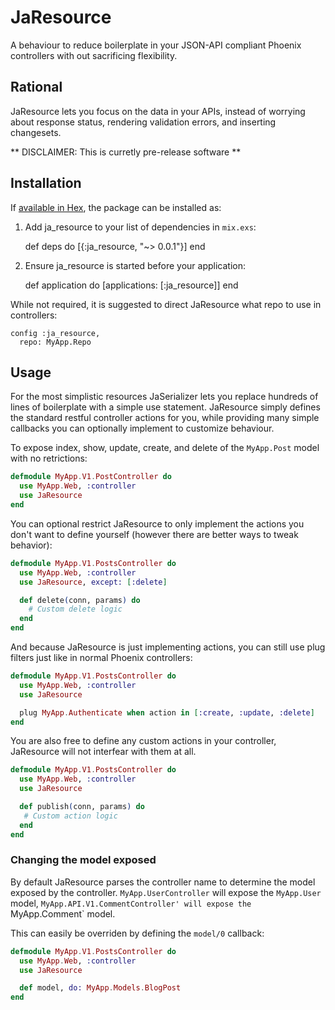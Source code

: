 # JaResource

A behaviour to reduce boilerplate in your JSON-API compliant Phoenix 
controllers with out sacrificing flexibility.

## Rational

JaResource lets you focus on the data in your APIs, instead of worrying about 
response status, rendering validation errors, and inserting changesets.

** DISCLAIMER: This is curretly pre-release software **

## Installation

If [available in Hex](https://hex.pm/docs/publish), the package can be installed as:

  1. Add ja_resource to your list of dependencies in `mix.exs`:

        def deps do
          [{:ja_resource, "~> 0.0.1"}]
        end

  2. Ensure ja_resource is started before your application:

        def application do
          [applications: [:ja_resource]]
        end

While not required, it is suggested to direct JaResource what repo to use in
controllers:

    config :ja_resource,
      repo: MyApp.Repo


## Usage

For the most simplistic resources JaSerializer lets you replace hundreds of 
lines of boilerplate with a simple use statement. JaResource simply defines
the standard restful controller actions for you, while providing many simple
callbacks you can optionally implement to customize behaviour.

To expose index, show, update, create, and delete of the `MyApp.Post` model 
with no retrictions:

```elixir
defmodule MyApp.V1.PostController do
  use MyApp.Web, :controller
  use JaResource
end
```

You can optional restrict JaResource to only implement the actions you don't 
want to define yourself (however there are better ways to tweak behavior):

```elixir
defmodule MyApp.V1.PostsController do
  use MyApp.Web, :controller
  use JaResource, except: [:delete]

  def delete(conn, params) do
    # Custom delete logic
  end
end
```

And because JaResource is just implementing actions, you can still use plug 
filters just like in normal Phoenix controllers:

```elixir
defmodule MyApp.V1.PostsController do
  use MyApp.Web, :controller
  use JaResource

  plug MyApp.Authenticate when action in [:create, :update, :delete]
end
```

You are also free to define any custom actions in your controller, JaResource
will not interfear with them at all.

```elixir
defmodule MyApp.V1.PostsController do
  use MyApp.Web, :controller
  use JaResource

  def publish(conn, params) do
   # Custom action logic
  end
end
```

### Changing the model exposed

By default JaResource parses the controller name to determine the model exposed
by the controller. `MyApp.UserController` will expose the `MyApp.User` model,
`MyApp.API.V1.CommentController' will expose the `MyApp.Comment` model.

This can easily be overriden by defining the `model/0` callback:

```elixir
defmodule MyApp.V1.PostsController do
  use MyApp.Web, :controller
  use JaResource

  def model, do: MyApp.Models.BlogPost
end
```


